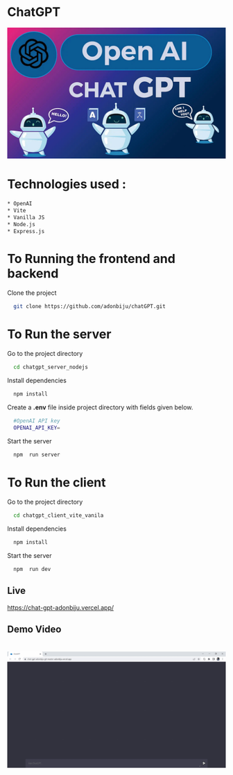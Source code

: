 # ChatGPT
  ![ChatGPT](/Demo/ChatGPT.jpg)
  
# Technologies used :
    * OpenAI
    * Vite
    * Vanilla JS
    * Node.js
    * Express.js
# To Running the frontend and backend

Clone the project

```bash
  git clone https://github.com/adonbiju/chatGPT.git
```
# To Run the server
Go to the project directory

```bash
  cd chatgpt_server_nodejs
```

Install dependencies

```bash
  npm install
```

Create a **.env** file inside project directory with fields given below.

```bash
  #OpenAI API key
  OPENAI_API_KEY=
```

Start the server

```bash
  npm  run server
```
# To Run the client
Go to the project directory

```bash
  cd chatgpt_client_vite_vanila
```

Install dependencies

```bash
  npm install
```
Start the server

```bash
  npm  run dev
```
## Live
  https://chat-gpt-adonbiju.vercel.app/

## Demo Video
  <h1 align="center">
  <img alt="Demo Video" src="Demo/Demo.gif"  />
</h1>